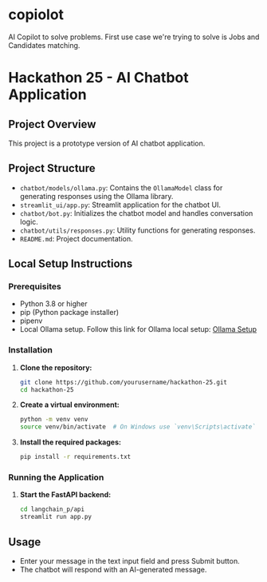 # copiolot
AI Copilot to solve problems.
First use case we're trying to solve is Jobs and Candidates matching.

# Hackathon 25 - AI Chatbot Application

## Project Overview
This project is a prototype version of AI chatbot application.

## Project Structure
- `chatbot/models/ollama.py`: Contains the `OllamaModel` class for generating responses using the Ollama library.
- `streamlit_ui/app.py`: Streamlit application for the chatbot UI.
- `chatbot/bot.py`: Initializes the chatbot model and handles conversation logic.
- `chatbot/utils/responses.py`: Utility functions for generating responses.
- `README.md`: Project documentation.

## Local Setup Instructions

### Prerequisites
- Python 3.8 or higher
- pip (Python package installer)
- pipenv
- Local Ollama setup. Follow this link for Ollama local setup: [Ollama Setup](https://medium.com/@abonia/ollama-and-langchain-run-llms-locally-900931914a46)

### Installation

1. **Clone the repository:**
   ```sh
   git clone https://github.com/yourusername/hackathon-25.git
   cd hackathon-25
   ```

2. **Create a virtual environment:**
   ```sh
   python -m venv venv
   source venv/bin/activate  # On Windows use `venv\Scripts\activate`
   ```

3. **Install the required packages:**
   ```sh
   pip install -r requirements.txt
   ```

### Running the Application

1. **Start the FastAPI backend:**
   ```sh
   cd langchain_p/api
   streamlit run app.py
   ```

## Usage
- Enter your message in the text input field and press Submit button.
- The chatbot will respond with an AI-generated message.

